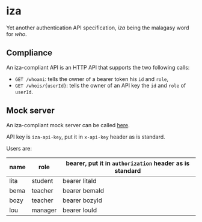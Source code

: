 # iza

Yet another authentication API specification, _iza_ being the malagasy word for _who_.

## Compliance

An iza-compliant API is an HTTP API that supports the two following calls:
* `GET /whoami`: tells the owner of a bearer token his `id` and `role`,
* `GET /whois/{userId}`: tells the owner of an API key the `id` and `role` of `userId`.

## Mock server

An iza-compliant mock server can be called [here](https://uzz59ld13f.execute-api.eu-central-1.amazonaws.com).

API key is `iza-api-key`, put it in `x-api-key` header as is standard.

Users are:

| name | role | bearer, put it in `authorization` header as is standard |
| --- | --- | --- |
| lita | student | bearer litaId |
| bema | teacher | bearer bemaId |
| bozy | teacher | bearer bozyId |
| lou | manager | bearer louId |
